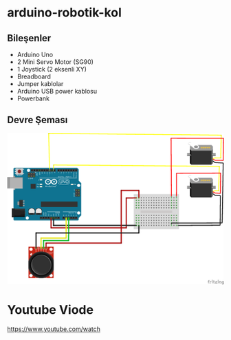 # arduino-robotik-kol

## Bileşenler
* Arduino Uno
* 2 Mini Servo Motor (SG90)
* 1 Joystick (2 eksenli XY)
* Breadboard
* Jumper kablolar
* Arduino USB power kablosu
* Powerbank

## Devre Şeması
![devre-semasi](servo-robot-kol.png)



# Youtube Viode
https://www.youtube.com/watch
